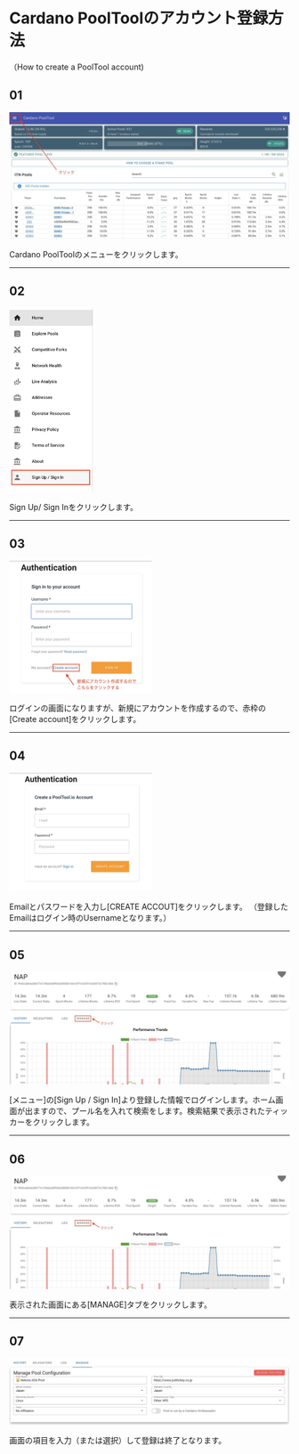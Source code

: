 # Cardano PoolToolのアカウント登録方法
（How to create a PoolTool account)

## 01
<img src="images/jp_1.jpg" width="512" >

Cardano PoolToolのメニューをクリックします。

---

## 02
<img src="images/jp_2.jpg" width="150" >

Sign Up/ Sign Inをクリックします。

---

## 03
<img src="images/jp_3.jpg" width="256" >

ログインの画面になりますが、新規にアカウントを作成するので、赤枠の[Create account]をクリックします。

---

## 04
<img src="images/jp_4.jpg" width="256" >

Emailとパスワードを入力し[CREATE ACCOUT]をクリックします。
（登録したEmailはログイン時のUsernameとなります。）

---

## 05
<img src="images/jp_5.jpg" width="512" >

[メニュー]の[Sign Up / Sign In]より登録した情報でログインします。ホーム画面が出ますので、プール名を入れて検索をします。検索結果で表示されたティッカーをクリックします。

---

## 06
<img src="images/jp_6.jpg" width="512" >

表示された画面にある[MANAGE]タブをクリックします。

---

## 07
<img src="images/jp_7.jpg" width="512" >

画面の項目を入力（または選択）して登録は終了となります。
